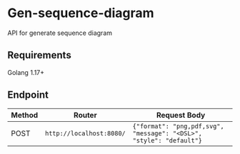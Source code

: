 # Gen-sequence-diagram

API for generate sequence diagram

## Requirements

Golang 1.17+

## Endpoint

| Method                 | Router                   | Request Body
| -----------------------| -------------------------| --------------------------------------------------------------------|
| POST                   | `http://localhost:8080/` | `{"format": "png,pdf,svg", "message": "<DSL>", "style": "default"}` |

